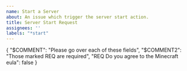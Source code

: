 ```yaml
---
name: Start a Server
about: An issue which trigger the server start action.
title: Server Start Request
assignees: ''
labels: "*start"
---
```

{
  "$COMMENT": "Please go over each of these fields",
  "$COMMENT2": "Those marked REQ are required",
  "REQ Do you agree to the Minecraft eula": false
}

